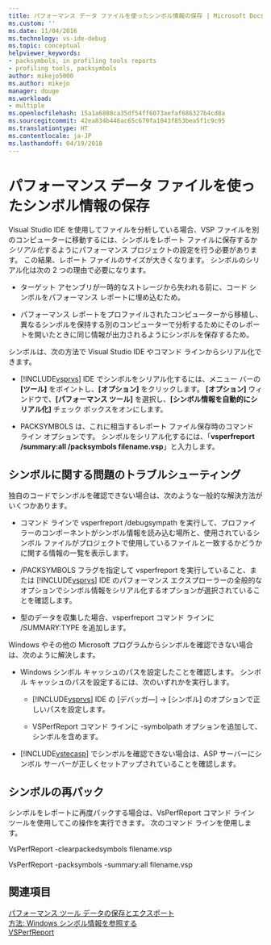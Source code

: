 ```yaml
---
title: パフォーマンス データ ファイルを使ったシンボル情報の保存 | Microsoft Docs
ms.custom: ''
ms.date: 11/04/2016
ms.technology: vs-ide-debug
ms.topic: conceptual
helpviewer_keywords:
- packsymbols, in profiling tools reports
- profiling tools, packsymbols
author: mikejo5000
ms.author: mikejo
manager: douge
ms.workload:
- multiple
ms.openlocfilehash: 15a1a6888ca35df54ff6073aefaf686327b4cd8a
ms.sourcegitcommit: 42ea834b446ac65c679fa1043f853bea5f1c9c95
ms.translationtype: HT
ms.contentlocale: ja-JP
ms.lasthandoff: 04/19/2018
---
```

# <a name="saving-symbol-information-with-performance-data-files"></a>パフォーマンス データ ファイルを使ったシンボル情報の保存

Visual Studio IDE を使用してファイルを分析している場合、VSP ファイルを別のコンピューターに移動するには、シンボルをレポート ファイルに保存するか*シリアル化*するようにパフォーマンス プロジェクトの設定を行う必要があります。 この結果、レポート ファイルのサイズが大きくなります。 シンボルのシリアル化は次の 2 つの理由で必要になります。

- ターゲット アセンブリが一時的なストレージから失われる前に、コード シンボルをパフォーマンス レポートに埋め込むため。

- パフォーマンス レポートをプロファイルされたコンピューターから移植し、異なるシンボルを保持する別のコンピューターで分析するためにそのレポートを開いたときに同じ情報が出力されるようにシンボルを保存するため。

シンボルは、次の方法で Visual Studio IDE やコマンド ラインからシリアル化できます。

- [!INCLUDE[vsprvs](../code-quality/includes/vsprvs_md.md)] IDE でシンボルをシリアル化するには、メニュー バーの **[ツール]** をポイントし、**[オプション]** をクリックします。 **[オプション]** ウィンドウで、**[パフォーマンス ツール]** を選択し、**[シンボル情報を自動的にシリアル化]** チェック ボックスをオンにします。

- PACKSYMBOLS は、これに相当するレポート ファイル保存時のコマンド ライン オプションです。 シンボルをシリアル化するには、「**vsperfreport /summary:all /packsymbols filename.vsp**」と入力します。

## <a name="troubleshooting-symbol-problems"></a>シンボルに関する問題のトラブルシューティング

独自のコードでシンボルを確認できない場合は、次のような一般的な解決方法がいくつかあります。

- コマンド ラインで vsperfreport /debugsympath を実行して、プロファイラーのコンポーネントがシンボル情報を読み込む場所と、使用されているシンボル ファイルがプロジェクトで使用しているファイルと一致するかどうかに関する情報の一覧を表示します。

- /PACKSYMBOLS フラグを指定して vsperfreport を実行していること、または [!INCLUDE[vsprvs](../code-quality/includes/vsprvs_md.md)] IDE のパフォーマンス エクスプローラーの全般的なオプションでシンボル情報をシリアル化するオプションが選択されていることを確認します。

- 型のデータを収集した場合、vsperfreport コマンド ラインに /SUMMARY:TYPE を追加します。

 Windows やその他の Microsoft プログラムからシンボルを確認できない場合は、次のように解決します。

- Windows シンボル キャッシュのパスを設定したことを確認します。 シンボル キャッシュのパスを設定するには、次のいずれかを実行します。

  - [!INCLUDE[vsprvs](../code-quality/includes/vsprvs_md.md)] IDE の [デバッガ―] -> [シンボル] のオプションで正しいパスを設定します。

  - VSPerfReport コマンド ラインに -symbolpath オプションを追加して、シンボルを含めます。

- [!INCLUDE[vstecasp](../code-quality/includes/vstecasp_md.md)] でシンボルを確認できない場合は、ASP サーバーにシンボル サーバーが正しくセットアップされていることを確認します。

## <a name="repacking-symbols"></a>シンボルの再パック

シンボルをレポートに再度パックする場合は、VsPerfReport コマンド ライン ツールを使用してこの操作を実行できます。 次のコマンド ラインを使用します。

VsPerfReport -clearpackedsymbols filename.vsp

VsPerfReport -packsymbols -summary:all filename.vsp

## <a name="see-also"></a>関連項目

[パフォーマンス ツール データの保存とエクスポート](../profiling/saving-and-exporting-performance-tools-data.md)  
[方法: Windows シンボル情報を参照する](../profiling/how-to-reference-windows-symbol-information.md)  
[VSPerfReport](../profiling/vsperfreport.md)